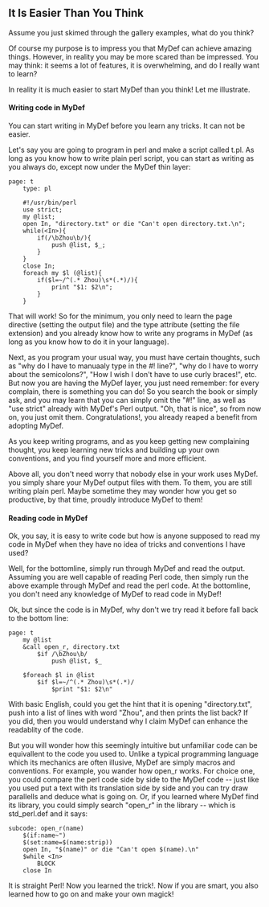 ## It Is Easier Than You Think

Assume you just skimed through the gallery examples, what do you think?

Of course my purpose is to impress you that MyDef can achieve amazing things. However, in reality you may be more scared than be impressed. You may think: it seems a lot of features, it is overwhelming, and do I really want to learn?

In reality it is much easier to start MyDef than you think! Let me illustrate.

#### Writing code in MyDef

You can start writing in MyDef before you learn any tricks. It can not be easier.

Let's say you are going to program in perl and make a script called t.pl. As long as you know how to write plain perl script, you can start as writing as you always do, except now under the MyDef thin layer:

```
page: t
    type: pl

    #!/usr/bin/perl
    use strict;
    my @list;
    open In, "directory.txt" or die "Can't open directory.txt.\n";
    while(<In>){
        if(/\bZhou\b/){
            push @list, $_;
        }
    }
    close In;
    foreach my $l (@list){
        if($l=~/^(.* Zhou)\s*(.*)/){
            print "$1: $2\n";
        }
    }
```

That will work! So for the minimum, you only need to learn the page directive (setting the output file) and the type attribute (setting the file extension) and you already know how to write any programs in MyDef (as long as you know how to do it in your language).

Next, as you program your usual way, you must have certain thoughts, such as "why do I have to manuaaly type in the #! line?", "why do I have to worry about the semicolons?", "How I wish I don't have to use curly braces!", etc. But now you are having the MyDef layer, you just need remember: for every complain, there is something you can do! So you search the book or simply ask, and you may learn that you can simply omit the "#!" line, as well as "use strict" already with MyDef's Perl output. "Oh, that is nice", so from now on, you just omit them. Congratulations!, you already reaped a benefit from adopting MyDef.

As you keep writing programs, and as you keep getting new complaining thought, you keep learning new tricks and building up your own conventions, and you find yourself more and more efficient. 

Above all, you don't need worry that nobody else in your work uses MyDef. you simply share your MyDef output files with them. To them, you are still writing plain perl. Maybe sometime they may wonder how you get so productive, by that time, proudly introduce MyDef to them!

#### Reading code in MyDef

Ok, you say, it is easy to write code but how is anyone supposed to read my code in MyDef when they have no idea of tricks and conventions I have used?

Well, for the bottomline, simply run through MyDef and read the output. Assuming you are well capable of reading Perl code, then simply run the above example through MyDef and read the perl code. At the bottomline, you don't need any knowledge of MyDef to read code in MyDef! 

Ok, but since the code is in MyDef, why don't we try read it before fall back to the bottom line:

```
page: t
    my @list
    &call open_r, directory.txt
        $if /\bZhou\b/
            push @list, $_

    $foreach $l in @list
        $if $l=~/^(.* Zhou)\s*(.*)/
            $print "$1: $2\n"
```

With basic English, could you get the hint that it is opening "directory.txt", push into a list of lines with word "Zhou", and then prints the list back? If you did, then you would understand why I claim MyDef can enhance the readablity of the code.

But you will wonder how this seemingly intuitive but unfamiliar code can be equivallent to the code you used to. Unlike a typical programming language which its mechanics are often illusive, MyDef are simply macros and conventions. For example, you wander how open_r works. For choice one, you could compare the perl code side by side to the MyDef code -- just like you used put a text with its translation side by side and you can try draw parallells and deduce what is going on. Or, if you learned where MyDef find its library, you could simply search "open_r" in the library -- which is std_perl.def and it says:

```
subcode: open_r(name)
    $(if:name~")
	$(set:name=$(name:strip))
    open In, "$(name)" or die "Can't open $(name).\n"
    $while <In>
        BLOCK
    close In
```

It is straight Perl! Now you learned the trick!. Now if you are smart, you also learned how to go on and make your own magick!




